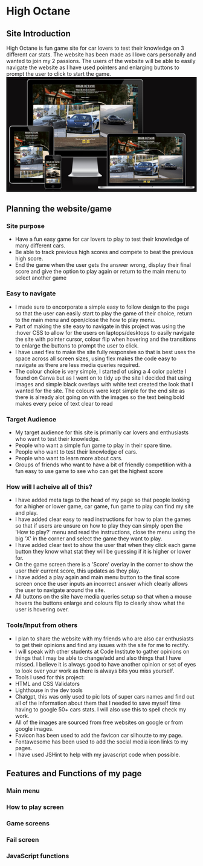# High Octane
## Site Introduction
High Octane is fun game site for car lovers to test their knowledge on 3 different car stats. The website has been made as I love cars personally and wanted to join my 2 passions. The users of the website will be able to easily navigate the website as I have used pointers and enlarging buttons to prompt the user to click to start the game.
![Image to show am I reponsive of my site](assets/readme-images/amiresponsive.png)
## Planning the website/game
### Site purpose
 - Have a fun easy game for car lovers to play to test their knowledge of many different cars.
 - Be able to track previous high scores and compete to beat the previous high score.
 - End the game when the user gets the answer wrong, display their final score and give the option to play again or return to the main menu to select another game
### Easy to navigate
 - I made sure to encorporate a simple easy to follow design to the page so that the user can easily start to play the game of their choice, return to the main menu and open/close the how to play menu.
 - Part of making the site easy to navigate in this project was using the :hover CSS to allow for the users on laptops/desktops to easily navigate the site with pointer cursor, colour flip when hovering and the transitions to enlarge the buttons to prompt the user to click.
 - I have used flex to make the site fully responsive so that is best uses the space across all screen sizes, using flex makes the code easy to navigate as there are less media queries required.
 - The colour choice is very simple, I started of using a 4 color palette I found on Canva but as I went on to tidy up the site I decided that using images and simple black overlays with white text created the look that I wanted for the site. The colours were kept simple for the end site as there is already alot going on with the images so the text being bold makes every peice of text clear to read
### Target Audience
 - My target audience for this site is primarily car lovers and enthusiasts who want to test their knowledge.
 - People who want a simple fun game to play in their spare time.
 - People who want to test their knowledge of cars.
 - People who want to learn more about cars.
 - Groups of friends who want to have a bit of friendly competition with a fun easy to use game to see who can get the highest score
### How will I acheive all of this?
- I have added meta tags to the head of my page so that people looking for a higher or lower game, car game, fun game to play can find my site and play.
- I have added clear easy to read instructions for how to plan the games so that if users are unsure on how to play they can simply open the 'How to play?' menu and read the instructions, close the menu using the big 'X' in the corner and select the game they want to play.
- I have added clear text to show the user that when they click each game button they know what stat they will be guessing if it is higher or lower for.
- On the game screen there is a 'Score' overlay in the corner to show the user their current score, this updates as they play.
- I have added a play again and main menu button to the final score screen once the user inputs an incorrect answer which clearly allows the user to navigate around the site.
- All buttons on the site have media queries setup so that when a mouse hovers the buttons enlarge and colours flip to clearly show what the user is hovering over.
### Tools/Input from others
 - I plan to share the website with my friends who are also car enthusiasts to get their opinions and find any issues with the site for me to rectify.
 - I will speak with other students at Code Institute to gather opinions on things that I may be able to change/add and also things that I have missed. I believe it is always good to have another opinion or set of eyes to look over your work as there is always bits you miss yourself.
  - Tools I used for this project:
   - HTML and CSS Validators
   - Lighthouse in the dev tools
   - Chatgpt, this was only used to pic lots of super cars names and find out all of the information about them that I needed to save myself time having to google 50+ cars stats. I will also use this to spell check my work.
   - All of the images are sourced from free websites on google or from google images.
   - Favicon has been used to add the favicon car silhoutte to my page.
   - Fontawesome has been used to add the social media icon links to my pages.
   - I have used JSHint to help with my javascript code when possible.
## Features and Functions of my page
### Main menu

### How to play screen

### Game screens

### Fail screen

### JavaScript functions
